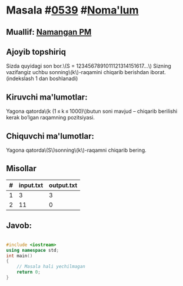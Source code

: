 
<h1>Masala #<a href="https://robocontest.uz/tasks/0539">0539</a> #<a href="https://robocontest.uz/tasks?category=1">Noma'lum</a></h1>
<h2> Muallif: <a href="https://robocontest.uz/profile/namanganpm">Namangan PM</a></h2>
<h2>Ajoyib topshiriq</h2>
<p>Sizda quyidagi son bor.\(S = 1234567891011121314151617…\)
Sizning vazifangiz uchbu sonning\(k\)-raqamini chiqarib berishdan iborat.
(indekslash 1 dan boshlanadi)</p>
<h2>Kiruvchi ma'lumotlar:</h2>
<p>Yagona qatorda\(k (1 ≤ k ≤ 1000)\)butun soni mavjud – chiqarib berilishi kerak bo’lgan raqamning pozitsiyasi.</p>
<h2>Chiquvchi ma'lumotlar:</h2>
<p>Yagona qatorda\(S\)sonning\(k\)-raqamni chiqarib bering.</p>
<h2>Misollar</h2>
<table>
    <thead>
        <tr>
            <th>#</th>
            <th>input.txt</th>
            <th>output.txt</th>
        </tr>
    </thead>
    <tbody>
            <tr>
                <td>1</td>
                <td>3</td>
                <td>3</td>
            </tr>
            <tr>
                <td>2</td>
                <td>11</td>
                <td>0</td>
            </tr>
    </tbody>
    </table>
    
<h2>Javob:</h2>

######
```cpp
#include <iostream>
using namespace std;
int main()
{
    // Masala hali yechilmagan
    return 0;
}
```
